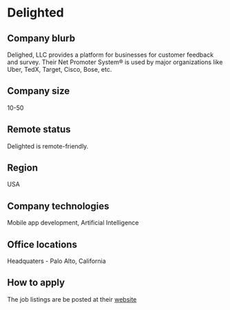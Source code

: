 # Delighted

## Company blurb

Delighed, LLC provides a platform for businesses for customer feedback and survey. Their Net Promoter System® is used by major organizations like Uber, TedX, Target, Cisco, Bose, etc.

## Company size

10-50

## Remote status

Delighted is remote-friendly.

## Region

USA

## Company technologies

Mobile app development, Artificial Intelligence

## Office locations

Headquaters - Palo Alto, California

## How to apply

The job listings are be posted at their [website](https://delighted.com/jobs)
